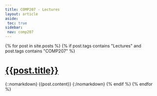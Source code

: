 ```yaml
---
title: COMP207 - Lectures
layout: article
aside:
 toc: true
sidebar:
 nav: comp207
---
```

{% for post in site.posts %}
{% if post.tags contains "Lectures" and post.tags contains "COMP207" %}
# [{{post.title}}]({{site.baseurl}}{{post.url}})
{::nomarkdown}
{{post.content}}
{:/nomarkdown}
{% endif %}
{% endfor %}
